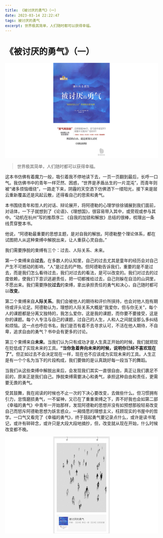 ```yaml
---
title: 《被讨厌的勇气》（一）
date: 2023-03-14 22:22:47
tags: 被讨厌的勇气
excerpt: 世界极其简单，人们随时都可以获得幸福。
---
```


# 《被讨厌的勇气》（一）

![被讨厌的勇气封面](../resources/被讨厌的勇气封面.jpg)

> 世界极其简单，人们随时都可以获得幸福。

这本书仿佛有着魔力一般，吸引着我不停地读下去，一页一页翻到最后，长呼一口气。我仿佛书中的青年一样茫然、困惑，“世界是矛盾丛生的一片混沌”，而青年则被“诸多烦恼缠绕”，一路走下来，阴霾的天空洒下仿佛洒下一缕阳光，接下来是层云重新覆盖还是风起云散，还得看自己的思索和勇气。

本书围绕青年和哲人的对话、辩论展开，将阿德勒的心理学徐徐铺展到我们面前，对话体，一下子就想到了《论语》、《理想国》，很容易带入其中，或旁观或参与其中。“动机在杭州”写的推荐序二 《自我的加锁和解放》总结的很棒，梳理出一条线贯穿整本书。

他说，“阿德勒最重要的思想主题，是对自我的解放。阿德勒整个理论体系，都在试图把人从这种束缚中解脱出来，让人重获心灵自由。”

我们需要挣脱的束缚有三个：过去、人际关系、未来。

第一个束缚来自**过去**。在多数人的认知里，自己的过去尤其是童年的经历会对自己产生不可撼动的影响，“人”是过去的产物。但阿德勒告诉我们，重要的是不是过去，而是我们怎么看待过去，我们对过去的看法，是可以改变的。我们对过去的过度依赖，使我们下意识逃避责任，把一切都推给过去，自己则躲在自洽的山洞里，不愿出来。我们需要挣脱**过去**的束缚，拿出承担责任的勇气和决心，自己随时都可以**改变**。

第二个束缚来自**人际关系**。我们会被他人的期待和评价所挟持，也会对他人抱有期待或评头论足。阿德勒认为，理想的人际关系大概是“我爱你，但与你无关”，每个人的课题都是分离又独特的，我怎么爱你，这是我的课题，而你要不要接受，这是你的课题。每个人专注与自己的课题，过自己的人生，人和人之间就没那么多纠结和烦恼。这一点也呼应书名，我们是否有着不去寻求认可，不活在他人期待，不自卑，追求自由的勇气？书中会有更多的讨论。

第三个束缚来自**未来**。当我们认为只有成功才是人生真正开始的时候，我们就把现在贬低成了实现未来的工具。**“当你急着奔向未来的时候，说明你已经不喜欢现在了”**。但正如过去不会决定现在一样，现在也不应该成为实现未来的工具。人生正是有一个个名为当下的片段构成，我们要做的是认真跳好每一段当下的舞蹈。

当我们从这些束缚中解脱出来后，会发现我们其实一直很自由，真正让我们裹足不前的，原来正是我们自己。挣脱束缚需要决心和勇气，承担这种自由和责任，更需要无畏的勇气。	

受其鼓舞，我在阅读的时候也不止一次的下决心要改变，去做些什么。但习惯拥有引力，怠惰磨损勇气，一不留神，又已在了重重束缚之下，弄不好我也会如第二部《幸福的勇气》中青年一开始那样，发现阿德勒的思想并没有如预想那般轻易改变自己而怒斥阿德勒思想为妖言惑众，一厢情愿的理想主义，枉顾现实的书屋中的哲学。一口气又看完了《幸福的勇气》，终于鼓起勇气要记录点什么，或许是读书笔记，或许有碎碎念，或许只是大段大段地摘抄，但，改变就从现在开始，什么时候改变都不晚。

![被讨厌的勇气插图](../resources/被讨厌的勇气1.jpg)